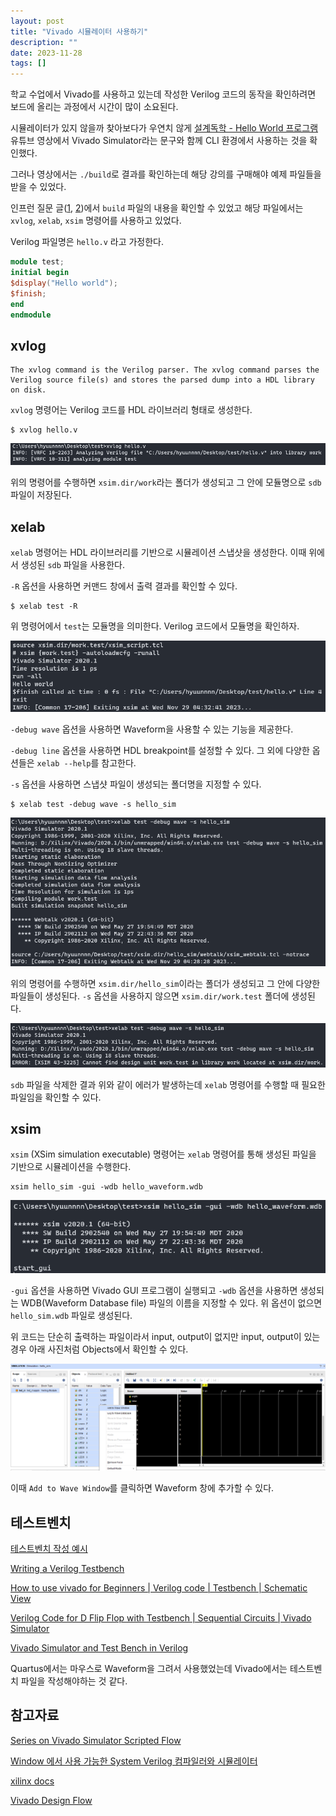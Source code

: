 ```yaml
---
layout: post
title: "Vivado 시뮬레이터 사용하기"
description: ""
date: 2023-11-28
tags: []
---
```


학교 수업에서 Vivado를 사용하고 있는데 작성한 Verilog 코드의 동작을 확인하려면 보드에 올리는 과정에서 시간이 많이 소요된다.

시뮬레이터가 있지 않을까 찾아보다가 우연치 않게 <a href="https://youtu.be/4qwAEJ_3-8o">설계독학 - Hello World 프로그램</a> 유튜브 영상에서 Vivado Simulator라는 문구와 함께 CLI 환경에서 사용하는 것을 확인했다.

그러나 영상에서는 `./build`로 결과를 확인하는데 해당 강의를 구매해야 예제 파일들을 받을 수 있었다.

인프런 질문 글(<a href="https://www.inflearn.com/questions/450178/build%EC%97%90-%EA%B4%80%ED%95%B4%EC%84%9C">1</a>, <a href="https://www.inflearn.com/questions/752579/vivado-%EC%8B%9C%EB%AE%AC%EB%A0%88%EC%9D%B4%EC%85%98-%EB%94%94%EB%B2%84%EA%B9%85-%EA%B4%80%EB%A0%A8-%EC%A7%88%EB%AC%B8">2</a>)에서 `build` 파일의 내용을 확인할 수 있었고 해당 파일에서는 `xvlog`, `xelab`, `xsim` 명령어를 사용하고 있었다.

Verilog 파일명은 `hello.v` 라고 가정한다.

```verilog
module test;
initial begin
$display("Hello world");
$finish;
end
endmodule
```

## xvlog

```console
The xvlog command is the Verilog parser. The xvlog command parses the Verilog source file(s) and stores the parsed dump into a HDL library on disk.
```

`xvlog` 명령어는 Verilog 코드를 HDL 라이브러리 형태로 생성한다.

```console
$ xvlog hello.v
```

![0](/assets/images/vivado-simulator/0.png)

위의 명령어를 수행하면 `xsim.dir/work`라는 폴더가 생성되고 그 안에 모듈명으로 `sdb` 파일이 저장된다.

## xelab

`xelab` 명령어는 HDL 라이브러리를 기반으로 시뮬레이션 스냅샷을 생성한다. 이때 위에서 생성된 `sdb` 파일을 사용한다.

`-R` 옵션을 사용하면 커맨드 창에서 출력 결과를 확인할 수 있다.

```console
$ xelab test -R
```

위 명령어에서 `test`는 모듈명을 의미한다. Verilog 코드에서 모듈명을 확인하자.

![0](/assets/images/vivado-simulator/4.png)

`-debug wave` 옵션을 사용하면 Waveform을 사용할 수 있는 기능을 제공한다.

`-debug line` 옵션을 사용하면 HDL breakpoint를 설정할 수 있다. 그 외에 다양한 옵션들은 `xelab --help`를 참고한다.

`-s` 옵션을 사용하면 스냅샷 파일이 생성되는 폴더명을 지정할 수 있다.

```console
$ xelab test -debug wave -s hello_sim
```

![0](/assets/images/vivado-simulator/1.png)

위의 명령어를 수행하면 `xsim.dir/hello_sim`이라는 폴더가 생성되고 그 안에 다양한 파일들이 생성된다. `-s` 옵션을 사용하지 않으면 `xsim.dir/work.test` 폴더에 생성된다.

![0](/assets/images/vivado-simulator/2.png)

`sdb` 파일을 삭제한 결과 위와 같이 에러가 발생하는데 `xelab` 명령어를 수행할 때 필요한 파일임을 확인할 수 있다.

## xsim

`xsim` (XSim simulation executable) 명령어는 `xelab` 명령어를 통해 생성된 파일을 기반으로 시뮬레이션을 수행한다.

```console
xsim hello_sim -gui -wdb hello_waveform.wdb
```

![0](/assets/images/vivado-simulator/3.png)

`-gui` 옵션을 사용하면 Vivado GUI 프로그램이 실행되고 `-wdb` 옵션을 사용하면 생성되는 WDB(Waveform Database file) 파일의 이름을 지정할 수 있다. 위 옵션이 없으면 `hello_sim.wdb` 파일로 생성된다.

위 코드는 단순히 출력하는 파일이라서 input, output이 없지만 input, output이 있는 경우 아래 사진처럼 Objects에서 확인할 수 있다.

![0](/assets/images/vivado-simulator/5.png)

이때 `Add to Wave Window`를 클릭하면 Waveform 창에 추가할 수 있다.

## 테스트벤치

<a href="https://verilog-hdl-design.tistory.com/14">테스트벤치 작성 예시</a>

<a href="https://youtu.be/sGQoBnFcmwc">Writing a Verilog Testbench</a>

<a href="https://youtu.be/onMmG_U4SVo">How to use vivado for Beginners | Verilog code | Testbench | Schematic View</a>

<a href="https://youtu.be/hK6vBKjPs-k">Verilog Code for D Flip Flop with Testbench | Sequential Circuits | Vivado Simulator</a>

<a href="https://youtu.be/-Kdbzax9EOQ">Vivado Simulator and Test Bench in Verilog</a>

Quartus에서는 마우스로 Waveform을 그려서 사용했었는데 Vivado에서는 테스트벤치 파일을 작성해야하는 것 같다.

## 참고자료

<a href="https://itsembedded.com/dhd/vivado_sim_1/">Series on Vivado Simulator Scripted Flow</a>

<a href="https://yhkwon6658.github.io/2023-01-29/systemverilog-compiler-and-simulator">Window 에서 사용 가능한 System Verilog 컴파일러와 시뮬레이터</a>

<a href="https://docs.xilinx.com/r/en-US/ug900-vivado-logic-simulation/xelab-xvhdl-and-xvlog-xsim-Command-Options">xilinx docs</a>

<a href="https://xilinx.github.io/xup_fpga_vivado_flow/lab1.html">Vivado Design Flow</a>
